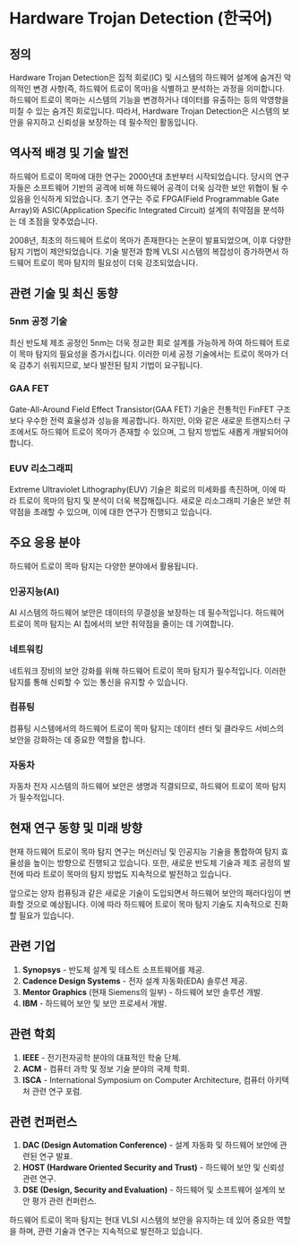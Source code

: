 # Hardware Trojan Detection (한국어)

## 정의
Hardware Trojan Detection은 집적 회로(IC) 및 시스템의 하드웨어 설계에 숨겨진 악의적인 변경 사항(즉, 하드웨어 트로이 목마)을 식별하고 분석하는 과정을 의미합니다. 하드웨어 트로이 목마는 시스템의 기능을 변경하거나 데이터를 유출하는 등의 악영향을 미칠 수 있는 숨겨진 회로입니다. 따라서, Hardware Trojan Detection은 시스템의 보안을 유지하고 신뢰성을 보장하는 데 필수적인 활동입니다.

## 역사적 배경 및 기술 발전
하드웨어 트로이 목마에 대한 연구는 2000년대 초반부터 시작되었습니다. 당시의 연구자들은 소프트웨어 기반의 공격에 비해 하드웨어 공격이 더욱 심각한 보안 위협이 될 수 있음을 인식하게 되었습니다. 초기 연구는 주로 FPGA(Field Programmable Gate Array)와 ASIC(Application Specific Integrated Circuit) 설계의 취약점을 분석하는 데 초점을 맞추었습니다.

2008년, 최초의 하드웨어 트로이 목마가 존재한다는 논문이 발표되었으며, 이후 다양한 탐지 기법이 제안되었습니다. 기술 발전과 함께 VLSI 시스템의 복잡성이 증가하면서 하드웨어 트로이 목마 탐지의 필요성이 더욱 강조되었습니다.

## 관련 기술 및 최신 동향

### 5nm 공정 기술
최신 반도체 제조 공정인 5nm는 더욱 정교한 회로 설계를 가능하게 하여 하드웨어 트로이 목마 탐지의 필요성을 증가시킵니다. 이러한 미세 공정 기술에서는 트로이 목마가 더욱 감추기 쉬워지므로, 보다 발전된 탐지 기법이 요구됩니다.

### GAA FET
Gate-All-Around Field Effect Transistor(GAA FET) 기술은 전통적인 FinFET 구조보다 우수한 전력 효율성과 성능을 제공합니다. 하지만, 이와 같은 새로운 트랜지스터 구조에서도 하드웨어 트로이 목마가 존재할 수 있으며, 그 탐지 방법도 새롭게 개발되어야 합니다.

### EUV 리소그래피
Extreme Ultraviolet Lithography(EUV) 기술은 회로의 미세화를 촉진하며, 이에 따라 트로이 목마의 탐지 및 분석이 더욱 복잡해집니다. 새로운 리소그래피 기술은 보안 취약점을 초래할 수 있으며, 이에 대한 연구가 진행되고 있습니다.

## 주요 응용 분야
하드웨어 트로이 목마 탐지는 다양한 분야에서 활용됩니다.

### 인공지능(AI)
AI 시스템의 하드웨어 보안은 데이터의 무결성을 보장하는 데 필수적입니다. 하드웨어 트로이 목마 탐지는 AI 칩에서의 보안 취약점을 줄이는 데 기여합니다.

### 네트워킹
네트워크 장비의 보안 강화를 위해 하드웨어 트로이 목마 탐지가 필수적입니다. 이러한 탐지를 통해 신뢰할 수 있는 통신을 유지할 수 있습니다.

### 컴퓨팅
컴퓨팅 시스템에서의 하드웨어 트로이 목마 탐지는 데이터 센터 및 클라우드 서비스의 보안을 강화하는 데 중요한 역할을 합니다.

### 자동차
자동차 전자 시스템의 하드웨어 보안은 생명과 직결되므로, 하드웨어 트로이 목마 탐지가 필수적입니다.

## 현재 연구 동향 및 미래 방향
현재 하드웨어 트로이 목마 탐지 연구는 머신러닝 및 인공지능 기술을 통합하여 탐지 효율성을 높이는 방향으로 진행되고 있습니다. 또한, 새로운 반도체 기술과 제조 공정의 발전에 따라 트로이 목마의 탐지 방법도 지속적으로 발전하고 있습니다.

앞으로는 양자 컴퓨팅과 같은 새로운 기술이 도입되면서 하드웨어 보안의 패러다임이 변화할 것으로 예상됩니다. 이에 따라 하드웨어 트로이 목마 탐지 기술도 지속적으로 진화할 필요가 있습니다.

## 관련 기업
1. **Synopsys** - 반도체 설계 및 테스트 소프트웨어를 제공.
2. **Cadence Design Systems** - 전자 설계 자동화(EDA) 솔루션 제공.
3. **Mentor Graphics** (현재 Siemens의 일부) - 하드웨어 보안 솔루션 개발.
4. **IBM** - 하드웨어 보안 및 보안 프로세서 개발.

## 관련 학회
1. **IEEE** - 전기전자공학 분야의 대표적인 학술 단체.
2. **ACM** - 컴퓨터 과학 및 정보 기술 분야의 국제 학회.
3. **ISCA** - International Symposium on Computer Architecture, 컴퓨터 아키텍처 관련 연구 포럼.

## 관련 컨퍼런스
1. **DAC (Design Automation Conference)** - 설계 자동화 및 하드웨어 보안에 관련된 연구 발표.
2. **HOST (Hardware Oriented Security and Trust)** - 하드웨어 보안 및 신뢰성 관련 연구.
3. **DSE (Design, Security and Evaluation)** - 하드웨어 및 소프트웨어 설계의 보안 평가 관련 컨퍼런스.

하드웨어 트로이 목마 탐지는 현대 VLSI 시스템의 보안을 유지하는 데 있어 중요한 역할을 하며, 관련 기술과 연구는 지속적으로 발전하고 있습니다.
